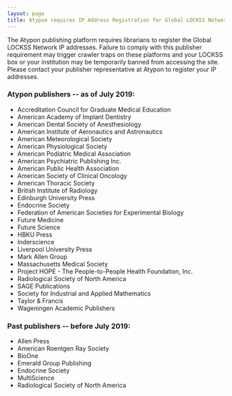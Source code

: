 ```yaml
---
layout: page
title: Atypon requires IP Address Registration for Global LOCKSS Network
---
```


The Atypon publishing platform requires librarians to register the Global LOCKSS Network IP addresses. Failure to comply with this publisher requirement may trigger crawler traps on these platforms and your LOCKSS box or your institution may be temporarily banned from accessing the site. Please contact your publisher representative at Atypon to register your IP addresses.

### Atypon publishers -- as of July 2019:

<!--tdbout -R -t publisher -Q 'plugin ~ "typon"' tdb/prod/*.tdb | sort -u #add TnF + Edinburgh)-->

* Accreditation Council for Graduate Medical Education
* American Academy of Implant Dentistry
* American Dental Society of Anesthesiology
* American Institute of Aeronautics and Astronautics
* American Meteorological Society
* American Physiological Society
* American Podiatric Medical Association
* American Psychiatric Publishing Inc.
* American Public Health Association
* American Society of Clinical Oncology
* American Thoracic Society
* British Institute of Radiology
* Edinburgh University Press
* Endocrine Society
* Federation of American Societies for Experimental Biology
* Future Medicine
* Future Science
* HBKU Press
* Inderscience
* Liverpool University Press
* Mark Allen Group
* Massachusetts Medical Society
* Project HOPE - The People-to-People Health Foundation, Inc.
* Radiological Society of North America
* SAGE Publications
* Society for Industrial and Applied Mathematics
* Taylor & Francis
* Wageningen Academic Publishers

### Past publishers -- before July 2019:

<!--tdbout -D -t plugin -Q 'plugin ~ "typon"' tdb/prod/*.tdb | sort -u-->

* Allen Press
* American Roentgen Ray Society
* BioOne
* Emerald Group Publishing
* Endocrine Society
* MultiScience
* Radiological Society of North America

